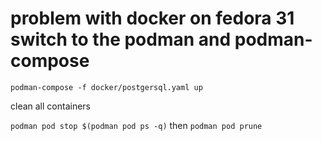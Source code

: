 # problem with docker on fedora 31 switch to the podman and podman-compose

`podman-compose -f docker/postgersql.yaml up`

clean all containers

`podman pod stop $(podman pod ps -q)` then `podman pod prune`
